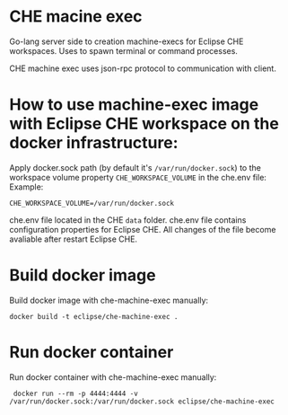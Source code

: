 # CHE macine exec

Go-lang server side to creation machine-execs for Eclipse CHE workspaces.
Uses to spawn terminal or command processes.

CHE machine exec uses json-rpc protocol to communication with client.

# How to use machine-exec image with Eclipse CHE workspace on the docker infrastructure:
Apply docker.sock path (by default it's `/var/run/docker.sock`) to the workspace volume property `CHE_WORKSPACE_VOLUME` in the che.env file:
Example:
 ```
CHE_WORKSPACE_VOLUME=/var/run/docker.sock
```
 che.env file located in the CHE `data` folder. che.env file contains configuration properties for Eclipse CHE. All changes of the file become avaliable after restart Eclipse CHE.
 
# Build docker image

Build docker image with che-machine-exec manually:

```
docker build -t eclipse/che-machine-exec .
```

# Run docker container

Run docker container with che-machine-exec manually:

```
 docker run --rm -p 4444:4444 -v /var/run/docker.sock:/var/run/docker.sock eclipse/che-machine-exec
````
